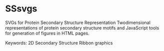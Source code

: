 SSsvgs
======

SVGs for Protein Secondary Structure Representation
Twodimensional representations of protein secondary structure motifs and JavaScript tools for generation of figures in HTML pages.

Keywords: 2D Secondary Structure Ribbon graphics
